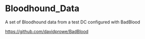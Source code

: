 # Bloodhound_Data
A set of Bloodhound data from a test DC configured with BadBlood

https://github.com/davidprowe/BadBlood
